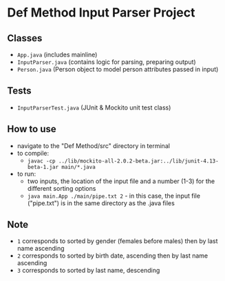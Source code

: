 # Def Method Input Parser Project
## Classes
- `App.java` (includes mainline)
- `InputParser.java` (contains logic for parsing, preparing output)
- `Person.java` (Person object to model person attributes passed in input)

## Tests
- `InputParserTest.java` (JUnit & Mockito unit test class)

## How to use
- navigate to the "Def Method/src" directory in terminal
- to compile:
  - `javac -cp ../lib/mockito-all-2.0.2-beta.jar:../lib/junit-4.13-beta-1.jar main/*.java`
- to run:
  - two inputs, the location of the input file and a number (1-3) for the different sorting options
  - `java main.App ./main/pipe.txt 2` - in this case, the input file ("pipe.txt") is in the same directory as the .java files

## Note
- `1` corresponds to sorted by gender (females before males) then by last name ascending
- `2` corresponds to sorted by birth date, ascending then by last name ascending
- `3` corresponds to sorted by last name, descending



